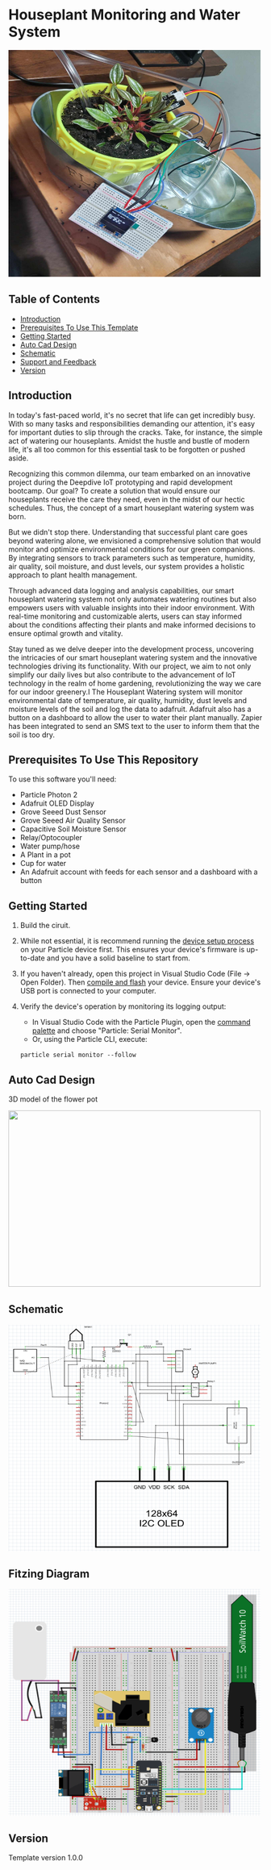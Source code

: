 # Houseplant Monitoring and Water System  
<img src="images/Houseplant_Watering _system.jpg" width=500 height=450>

## Table of Contents
- [Introduction](#introduction)
- [Prerequisites To Use This Template](#prerequisites-to-use-this-repository)
- [Getting Started](#getting-started) 
- [Auto Cad Design](#Auto-Cad-Design) 
- [Schematic](#Schematic)
- [Support and Feedback](#support-and-feedback)
- [Version](#version)

## Introduction

In today's fast-paced world, it's no secret that life can get incredibly busy. With so many tasks and responsibilities demanding our attention, it's easy for important duties to slip through the cracks. Take, for instance, the simple act of watering our houseplants. Amidst the hustle and bustle of modern life, it's all too common for this essential task to be forgotten or pushed aside.

Recognizing this common dilemma, our team embarked on an innovative project during the Deepdive IoT prototyping and rapid development bootcamp. Our goal? To create a solution that would ensure our houseplants receive the care they need, even in the midst of our hectic schedules. Thus, the concept of a smart houseplant watering system was born.

But we didn't stop there. Understanding that successful plant care goes beyond watering alone, we envisioned a comprehensive solution that would monitor and optimize environmental conditions for our green companions. By integrating sensors to track parameters such as temperature, humidity, air quality, soil moisture, and dust levels, our system provides a holistic approach to plant health management.

Through advanced data logging and analysis capabilities, our smart houseplant watering system not only automates watering routines but also empowers users with valuable insights into their indoor environment. With real-time monitoring and customizable alerts, users can stay informed about the conditions affecting their plants and make informed decisions to ensure optimal growth and vitality.

Stay tuned as we delve deeper into the development process, uncovering the intricacies of our smart houseplant watering system and the innovative technologies driving its functionality. With our project, we aim to not only simplify our daily lives but also contribute to the advancement of IoT technology in the realm of home gardening, revolutionizing the way we care for our indoor greenery.I
The Houseplant Watering system will monitor environmental date of temperature, air quality, humidity, dust levels and moisture levels of the soil and log the data to adafruit.  Adafruit also has a button on a dashboard to allow the user to water their plant manually. Zapier has been integrated to send an SMS text to the user to inform them that the soil is too dry.

## Prerequisites To Use This Repository

To use this software you'll need:

* Particle Photon 2
* Adafruit OLED Display
* Grove Seeed Dust Sensor
* Grove Seeed Air Quality Sensor
* Capacitive Soil Moisture Sensor
* Relay/Optocoupler
* Water pump/hose
* A Plant in a pot
* Cup for water
* An Adafruit account with feeds for each sensor and a dashboard with a button


## Getting Started

1. Build the ciruit.

2. While not essential, it is recommend running the [device setup process](https://setup.particle.io/) on your Particle device first. This ensures your device's firmware is up-to-date and you have a solid baseline to start from.

3. If you haven't already, open this project in Visual Studio Code (File -> Open Folder). Then [compile and flash](https://docs.particle.io/getting-started/developer-tools/workbench/#cloud-build-and-flash) your device. Ensure your device's USB port is connected to your computer.

4. Verify the device's operation by monitoring its logging output:
    - In Visual Studio Code with the Particle Plugin, open the [command palette](https://docs.particle.io/getting-started/developer-tools/workbench/#particle-commands) and choose "Particle: Serial Monitor".
    - Or, using the Particle CLI, execute:
    ```
    particle serial monitor --follow
    ```


## Auto Cad Design
3D model of the flower pot

<img src="images/flower_pot.gif" width=500 height=350>

## Schematic
<img src="images/schematic.png" width=500 height=450>

## Fitzing Diagram
<img src="images/fritzing.png" width=500 height=450>

## Version

Template version 1.0.0